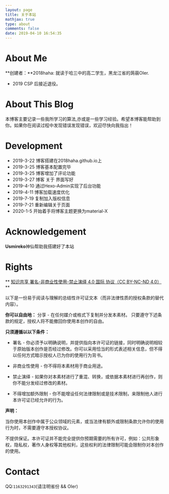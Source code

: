 ```yaml
---
layout: page
title: 关于本站
mathjax: true
type: about
comments: false
date: 2019-04-10 16:54:35
---
```

# About Me

**创建者：**2018haha:
就读于哈三中的高二学生，黑龙江省的蒟蒻OIer.

- 2019 CSP 后接近退役。





# About This Blog

本博客主要记录一些我所学习的算法,亦或是一些学习经验。希望本博客能帮助到你。如果你在阅读过程中发现错误发现错误，欢迎尽快向我指出！

# Development

- 2019-3-22 博客搭建在2018haha.github.io上
- 2019-3-25 博客基本配置完毕
- 2019-3-25 博客增加了评论功能
- 2019-3-27 博客 关于 界面写好
- 2019-4-10 通过Hexo-Admin实现了后台功能
- 2019-4-11 博客加载速度优化
- 2019-7-19 复制加入版权信息
- 2019-7-21 重新编辑关于页面
- 2020-1-5 开始着手将博客主题更换为material-X


# Acknowledgement

**Usmireko**神仙帮助我搭建好了本站

# Rights

** [知识共享 署名-非商业性使用-禁止演绎 4.0 国际 协议（CC BY-NC-ND 4.0）](/Rights)**

以下是一份易于阅读与理解的总结性许可证文本（而非法律性质的授权条款的替代内容）。

**你可以自由地：**
分享 - 在任何媒介或格式下复制并分发本素材。
只要遵守下述条款的规定，授权人将不能撤回你使用本创作的自由。

**只须遵循以以下条件：**

- 署名 - 你必须予以明确说明，并提供指向本许可证的链接，同时明确说明相较于原始版本创作是否经过修改。你可以采用恰当的形式表述相关信息，但不得以任何方式暗示授权人已为你的使用行为背书。
- 非商业性使用 - 你不得将本素材用于商业用途。
- 禁止演绎 - 如果你对本素材进行了重混、转换，或依据本素材进行再创作，则你不能分发经过修改的素材。

- 不得增加额外限制 - 你不能增设任何法律限制或是技术限制，来限制他人进行本许可证已经允许的行为。

**声明：**

当你使用本创作中属于公众领域的元素，或当法律有额外或限制条款允许你的使用行为时，不需要遵守本授权协议。

不提供保证。本许可证并不能完全提供你预期需要的所有许可，例如：公共形象权，隐私权，著作人身权等其他权利，这些权利的法律限制可能会限制你对本创作的使用。


# Contact

QQ:`1163291343`(请注明省份 && OIer)